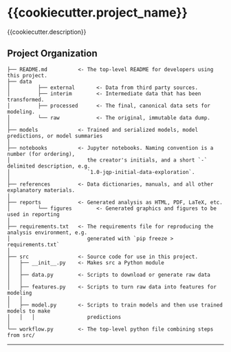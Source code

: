{{cookiecutter.project_name}}
==============================

{{cookiecutter.description}}

Project Organization
------------

    ├── README.md          <- The top-level README for developers using this project.
    ├── data
    │         ├── external       <- Data from third party sources.
    │         ├── interim        <- Intermediate data that has been transformed.
    │         ├── processed      <- The final, canonical data sets for modeling.
    │         └── raw            <- The original, immutable data dump.
    │
    ├── models             <- Trained and serialized models, model predictions, or model summaries
    │
    ├── notebooks          <- Jupyter notebooks. Naming convention is a number (for ordering),
    │                         the creator's initials, and a short `-` delimited description, e.g.
    │                         `1.0-jqp-initial-data-exploration`.
    │
    ├── references         <- Data dictionaries, manuals, and all other explanatory materials.
    │
    ├── reports            <- Generated analysis as HTML, PDF, LaTeX, etc.
    │         └── figures        <- Generated graphics and figures to be used in reporting
    │
    ├── requirements.txt   <- The requirements file for reproducing the analysis environment, e.g.
    │                         generated with `pip freeze > requirements.txt`
    │
    ├── src                <- Source code for use in this project.
    │   ├── __init__.py    <- Makes src a Python module
    │   │
    │   ├── data.py        <- Scripts to download or generate raw data
    │   │
    │   ├── features.py    <- Scripts to turn raw data into features for modeling
    │   │
    │   ├── model.py       <- Scripts to train models and then use trained models to make
    │   │   │                 predictions
    │
    └── workflow.py        <- The top-level python file combining steps from src/


--------

